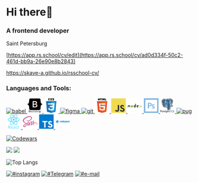 <h1 align="left">Hi there👋</h1>
<h3 align="left">A frontend developer</h3> Saint Petersburg


[https://app.rs.school/cv/edit](https://app.rs.school/cv/ad0d334f-50c2-461d-bb9a-26e90e8b2843)

https://skave-a.github.io/rsschool-cv/


<h3 align="left">Languages and Tools:</h3>
<p align="left"> <a href="https://babeljs.io/" target="_blank" rel="noreferrer"> <img src="https://www.vectorlogo.zone/logos/babeljs/babeljs-icon.svg" alt="babel" width="40" height="40"/> </a> <a href="https://getbootstrap.com" target="_blank" rel="noreferrer"> <img src="https://raw.githubusercontent.com/devicons/devicon/master/icons/bootstrap/bootstrap-plain-wordmark.svg" alt="bootstrap" width="40" height="40"/> </a> <a href="https://www.w3schools.com/css/" target="_blank" rel="noreferrer"> <img src="https://raw.githubusercontent.com/devicons/devicon/master/icons/css3/css3-original-wordmark.svg" alt="css3" width="40" height="40"/> </a> <a href="https://www.figma.com/" target="_blank" rel="noreferrer"> <img src="https://www.vectorlogo.zone/logos/figma/figma-icon.svg" alt="figma" width="40" height="40"/> </a> <a href="https://git-scm.com/" target="_blank" rel="noreferrer"> <img src="https://www.vectorlogo.zone/logos/git-scm/git-scm-icon.svg" alt="git" width="40" height="40"/> </a> <a href="https://www.w3.org/html/" target="_blank" rel="noreferrer"> <img src="https://raw.githubusercontent.com/devicons/devicon/master/icons/html5/html5-original-wordmark.svg" alt="html5" width="40" height="40"/> </a> <a href="https://developer.mozilla.org/en-US/docs/Web/JavaScript" target="_blank" rel="noreferrer"> <img src="https://raw.githubusercontent.com/devicons/devicon/master/icons/javascript/javascript-original.svg" alt="javascript" width="40" height="40"/> </a> <a href="https://nodejs.org" target="_blank" rel="noreferrer"> <img src="https://raw.githubusercontent.com/devicons/devicon/master/icons/nodejs/nodejs-original-wordmark.svg" alt="nodejs" width="40" height="40"/> </a> <a href="https://www.photoshop.com/en" target="_blank" rel="noreferrer"> <img src="https://raw.githubusercontent.com/devicons/devicon/master/icons/photoshop/photoshop-line.svg" alt="photoshop" width="40" height="40"/> </a> <a href="https://www.postgresql.org" target="_blank" rel="noreferrer"> <img src="https://raw.githubusercontent.com/devicons/devicon/master/icons/postgresql/postgresql-original-wordmark.svg" alt="postgresql" width="40" height="40"/> </a> <a href="https://pugjs.org" target="_blank" rel="noreferrer"> <img src="https://cdn.worldvectorlogo.com/logos/pug.svg" alt="pug" width="40" height="40"/> </a> <a href="https://reactjs.org/" target="_blank" rel="noreferrer"> <img src="https://raw.githubusercontent.com/devicons/devicon/master/icons/react/react-original-wordmark.svg" alt="react" width="40" height="40"/> </a> <a href="https://sass-lang.com" target="_blank" rel="noreferrer"> <img src="https://raw.githubusercontent.com/devicons/devicon/master/icons/sass/sass-original.svg" alt="sass" width="40" height="40"/> </a> <a href="https://www.typescriptlang.org/" target="_blank" rel="noreferrer"> <img src="https://raw.githubusercontent.com/devicons/devicon/master/icons/typescript/typescript-original.svg" alt="typescript" width="40" height="40"/> </a> <a href="https://webpack.js.org" target="_blank" rel="noreferrer"> <img src="https://raw.githubusercontent.com/devicons/devicon/d00d0969292a6569d45b06d3f350f463a0107b0d/icons/webpack/webpack-original-wordmark.svg" alt="webpack" width="40" height="40"/> </a> </p>


<!-- ![Anurag's GitHub stats](https://github-readme-stats.vercel.app/api?username=NatalyaPolyakova&theme=tokyonight&show_icons=true) -->

<a href="https://www.codewars.com/users/rsschool_2f8a8245c209aab3"><img src="https://www.codewars.com/users/rsschool_2f8a8245c209aab3/badges/large" alt="Codewars"/></a>

<img src="https://github-readme-stats.vercel.app/api/top-langs?username=skave-a"/>

<img src="https://github-readme-stats.vercel.app/api/top-langs?username=skave-a&layout=compact"/>

![Top Langs](https://github-readme-stats.vercel.app/api/top-langs/?username=skave-a&theme=tokyonight)

<!-- [![#Linkedin](https://img.shields.io/badge/linkedin-cornflowerblue?style=flat&logo=linkedin)](https://www.linkedin.com/in/elena-ilieva-39a1891ba/) -->
[![#instagram](https://img.shields.io/badge/Instagram-cornflowerblue?style=flat&logo=instagram)](https://www.instagram.com/polyakova__natalya/?hl=ru)
[![#Telegram](https://img.shields.io/badge/Telegram-cornflowerblue?style=flat&logo=telegram)](https://t.me/polyakova_nvla)
[![#e-mail](https://img.shields.io/badge/mail_me-cornflowerblue?style=plastic&logo=gmail&link=mailto:NatalyaPolyakova@gmail.com)](mailto:arrowtata@gmail.com)
